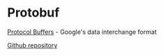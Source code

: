 # Protobuf

[Protocol Buffers](https://developers.google.com/protocol-buffers/) - Google's data interchange format

[Github repository](https://github.com/protocolbuffers/protobuf/)
